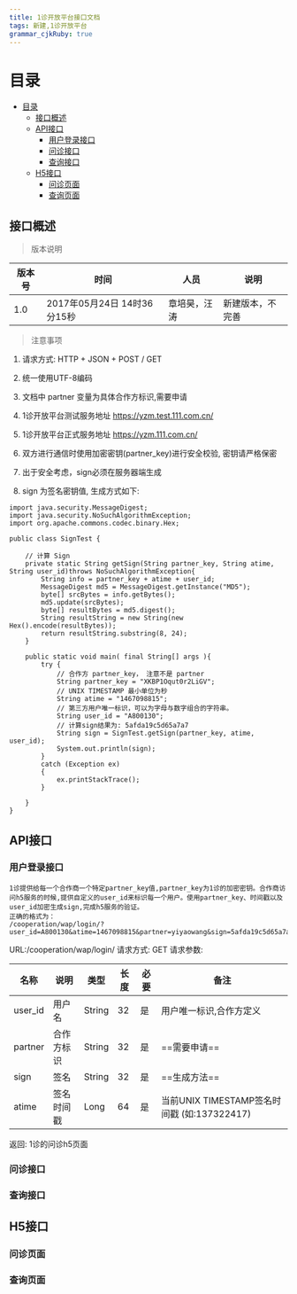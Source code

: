 ```yaml
---
title: 1诊开放平台接口文档
tags: 新建,1诊开放平台
grammar_cjkRuby: true
---
```


# 目录

* [目录](#目录)
	* [接口概述](#接口概述)
	* [API接口](#api接口)
		* [用户登录接口](#用户登录接口)
		* [问诊接口](#问诊接口)
		* [查询接口](#查询接口)
	* [H5接口](#h5接口)
		* [问诊页面](#问诊页面)
		* [查询页面](#查询页面)

## 接口概述
>版本说明

| 版本号    | 时间    |  人员   | 说明    |
| --- | --- | --- | --- |
 |   1.0  | 2017年05月24日 14时36分15秒    | 章培昊，汪涛    |  新建版本，不完善   |

>注意事项
1. 请求方式: HTTP + JSON + POST / GET

2. 统一使用UTF-8编码

3. 文档中 partner 变量为具体合作方标识,需要申请

4. 1诊开放平台测试服务地址 https://yzm.test.111.com.cn/

5. 1诊开放平台正式服务地址 https://yzm.111.com.cn/

6. 双方进行通信时使用加密密钥(partner_key)进行安全校验, 密钥请严格保密

7. 出于安全考虑，sign必须在服务器端生成

8. sign 为签名密钥值, 生成方式如下:

```
import java.security.MessageDigest;
import java.security.NoSuchAlgorithmException;
import org.apache.commons.codec.binary.Hex;

public class SignTest {

    // 计算 Sign
    private static String getSign(String partner_key, String atime, String user_id)throws NoSuchAlgorithmException{
        String info = partner_key + atime + user_id;
        MessageDigest md5 = MessageDigest.getInstance("MD5");
        byte[] srcBytes = info.getBytes();
        md5.update(srcBytes);
        byte[] resultBytes = md5.digest();
        String resultString = new String(new Hex().encode(resultBytes));
        return resultString.substring(8, 24);
    }

    public static void main( final String[] args ){
        try {
            // 合作方 partner_key， 注意不是 partner
            String partner_key = "XKBP1Oqut0r2LiGV";
            // UNIX TIMESTAMP 最小单位为秒
            String atime = "1467098815";
            // 第三方用户唯一标识，可以为字母与数字组合的字符串。
            String user_id = "A800130";
            // 计算sign结果为: 5afda19c5d65a7a7
            String sign = SignTest.getSign(partner_key, atime, user_id);
            System.out.println(sign);
        }
        catch (Exception ex)
        {
            ex.printStackTrace();
        }

    }
}
```
## API接口
### 用户登录接口

``` stylus
1诊提供给每一个合作商一个特定partner_key值,partner_key为1诊的加密密钥。合作商访问h5服务的时候,提供自定义的user_id来标识每一个用户。使用partner_key、时间戳以及user_id加密生成sign,完成h5服务的验证。
正确的格式为：
/cooperation/wap/login/?user_id=A800130&atime=1467098815&partner=yiyaowang&sign=5afda19c5d65a7a7
```
URL:/cooperation/wap/login/
请求方式: GET
请求参数:

|  名称   |  说明	   |  类型   |  长度   | 必要|备注| 
| --- | --- | --- | --- |--------|-----|
|user_id|用户名	|String|32|是|用户唯一标识,合作方定义|
|partner|合作方标识		|String|32|是|==需要申请==|
|sign|签名		|String|32|是|==生成方法==|
atime|签名时间戳	|Long|64|是|当前UNIX TIMESTAMP签名时间戳 (如:137322417)
返回: 1诊的问诊h5页面


### 问诊接口

### 查询接口

## H5接口

### 问诊页面

### 查询页面
